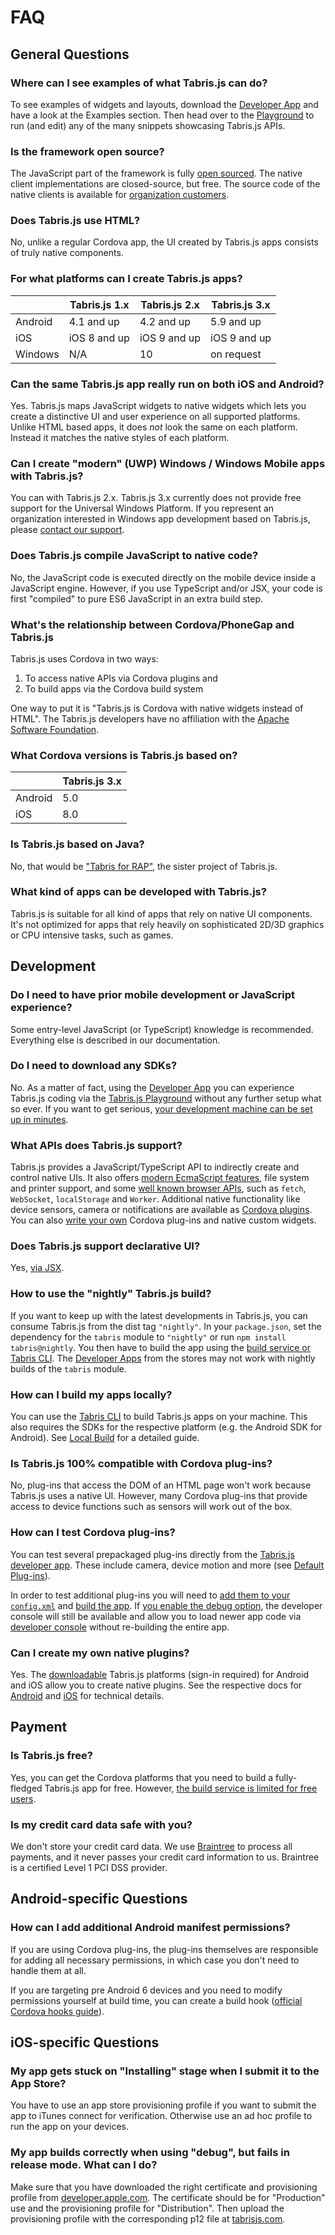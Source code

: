 ---
---
# FAQ

## General Questions

### Where can I see examples of what Tabris.js can do?

To see examples of widgets and layouts, download the [Developer App](developer-app.md) and have a look at the Examples section. Then head over to the [Playground](https://playground.tabris.com/) to run (and edit) any of the many snippets showcasing Tabris.js APIs.

### Is the framework open source?

The JavaScript part of the framework is fully [open sourced](https://github.com/eclipsesource/tabris-js).
The native client implementations are closed-source, but free.
The source code of the native clients is available for [organization customers](https://tabrisjs.com/pricing).

### Does Tabris.js use HTML?

No, unlike a regular Cordova app, the UI created by Tabris.js apps consists of truly native components.

### For what platforms can I create Tabris.js apps?

|         | Tabris.js 1.x | Tabris.js 2.x | Tabris.js 3.x |
|---------|---------------|---------------|---------------|
| Android | 4.1 and up    | 4.2 and up    | 5.9 and up    |
| iOS     | iOS 8 and up  | iOS 9 and up  | iOS 9 and up  |
| Windows | N/A           | 10            | on request    |

### Can the same Tabris.js app really run on both iOS and Android?

Yes. Tabris.js maps JavaScript widgets to native widgets which lets you create a distinctive UI and user experience on all supported platforms. Unlike HTML based apps, it does *not* look the same on each platform. Instead it matches the native styles of each platform.

### Can I create "modern" (UWP) Windows / Windows Mobile apps with Tabris.js?

You can with Tabris.js 2.x. Tabris.js 3.x currently does not provide free support for the Universal Windows Platform. If you represent an organization interested in Windows app development based on Tabris.js, please [contact our support](https://tabris.com/contact/).

### Does Tabris.js compile JavaScript to native code?

No, the JavaScript code is executed directly on the mobile device inside a JavaScript engine. However, if you use TypeScript and/or JSX, your code is first "compiled" to pure ES6 JavaScript in an extra build step.

### What's the relationship between Cordova/PhoneGap and Tabris.js

Tabris.js uses Cordova in two ways:

  1. To access native APIs via Cordova plugins and
  2. To build apps via the Cordova build system

One way to put it is "Tabris.js is Cordova with native widgets instead of HTML". The Tabris.js developers have no affiliation with the [Apache Software Foundation](http://apache.org/).

### What Cordova versions is Tabris.js based on?

|         | Tabris.js 3.x |
|---------|---------------|
| Android | 5.0           |
| iOS     | 8.0           |

### Is Tabris.js based on Java?

No, that would be ["Tabris for RAP"](https://eclipsesource.com/products/tabris), the sister project of Tabris.js.

### What kind of apps can be developed with Tabris.js?

Tabris.js is suitable for all kind of apps that rely on native UI components. It's not optimized for apps that rely heavily on sophisticated 2D/3D graphics or CPU intensive tasks, such as games.

## Development

### Do I need to have prior mobile development or JavaScript experience?

Some entry-level JavaScript (or TypeScript) knowledge is recommended. Everything else is described in our documentation.

### Do I need to download any SDKs?

No. As a matter of fact, using the [Developer App](developer-app.md) you can experience Tabris.js coding via the [Tabris.js Playground](https://playground.tabris.com/) without any further setup what so ever. If you want to get serious, [your development machine can be set up in minutes](../latest/getting-started.md).

### What APIs does Tabris.js support?

Tabris.js provides a JavaScript/TypeScript API to indirectly create and control native UIs. It also offers [modern EcmaScript features](../latest/runtime.md), file system and printer support, and some [well known browser APIs](../latest/w3c-api.md), such as `fetch`, `WebSocket`, `localStorage` and `Worker`. Additional native functionality like device sensors, camera or notifications are available as [Cordova plugins](../latest/cordova.md). You can also [write your own](../latest/custom-widgets.md) Cordova plug-ins and native custom widgets.

### Does Tabris.js support declarative UI?

Yes, [via JSX](../latest/lang.md#JSX).

### How to use the "nightly" Tabris.js build?

If you want to keep up with the latest developments in Tabris.js, you can consume Tabris.js from the dist tag `"nightly"`. In your `package.json`, set the dependency for the `tabris` module to `"nightly"` or run `npm install tabris@nightly`. You then have to build the app using the [build service or Tabris CLI](../latest/build.md). The [Developer Apps](../latest/developer-app.md) from the stores may not work with nightly builds of the `tabris` module.

### How can I build my apps locally?

You can use the [Tabris CLI](https://www.npmjs.com/package/tabris-cli) to build Tabris.js apps on your machine.
This also requires the SDKs for the respective platform (e.g. the Android SDK for Android).
See [Local Build](../latest/build.md#local-build) for a detailed guide.

### Is Tabris.js 100% compatible with Cordova plug-ins?

No, plug-ins that access the DOM of an HTML page won't work because Tabris.js uses a native UI. However, many Cordova plug-ins that provide access to device functions such as sensors will work out of the box.

### How can I test Cordova plug-ins?

You can test several prepackaged plug-ins directly from the [Tabris.js developer app](../latest/developer-app.md).
These include camera, device motion and more (see [Default Plug-ins](../latest/cordova.md#cordova-plugins-support)).

In order to test additional plug-ins you will need to [add them to your `config.xml`](../latest/build.md#integrating-cordova-plugins) and [build the app](build.md). If [you enable the debug option](../latest/build.md#settings), the developer console will still be available and allow you to load newer app code via [developer console](../latest/developer-app.md#the-developer-console) without re-building the entire app.

### Can I create my own native plugins?

Yes. The [downloadable](https://tabrisjs.com/download) Tabris.js platforms (sign-in required) for Android and iOS allow you to create native plugins. See the respective docs for [Android](../latest/custom-widgets-android.md) and [iOS](../latest/custom-widgets-ios.md) for technical details.

## Payment

### Is Tabris.js free?

Yes, you can get the Cordova platforms that you need to build a fully-fledged Tabris.js app for free. However, [the build service is limited for free users](https://tabrisjs.com/pricing/).

### Is my credit card data safe with you?

We don't store your credit card data. We use [Braintree](https://www.braintreepayments.com/) to process all payments, and it never passes your credit card information to us. Braintree is a certified Level 1 PCI DSS provider.

## Android-specific Questions

### How can I add additional Android manifest permissions?

If you are using Cordova plug-ins, the plug-ins themselves are responsible for adding all necessary permissions, in which case you don't need to handle them at all.

If you are targeting pre Android 6 devices and you need to modify permissions yourself at build time, you can create a build hook ([official Cordova hooks guide](http://cordova.apache.org/docs/en/edge/guide_appdev_hooks_index.md.html#Hooks%20Guide)).

## iOS-specific Questions

### My app gets stuck on "Installing" stage when I submit it to the App Store?

You have to use an app store provisioning profile if you want to submit the app to iTunes connect for verification. Otherwise use an ad hoc profile to run the app on your devices.

### My app builds correctly when using "debug", but fails in release mode. What can I do?

Make sure that you have downloaded the right certificate and provisioning profile from [developer.apple.com](https://developer.apple.com). The certificate should be for "Production" use and the provisioning profile for "Distribution". Then upload the provisioning profile with the corresponding p12 file at [tabrisjs.com](https://tabrisjs.com).
